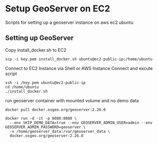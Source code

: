 # Setup GeoServer on EC2
Scripts for setting up a geoserver instance on aws ec2 ubuntu


## Setting up GeoServer
Copy install_docker.sh to EC2
```
scp -i key.pem install_docker.sh ubuntu@ec2-public-ip:/home/ubuntu
```
Connect to EC2 Instance via Shell or AWS Instance Connect and excute script
```
ssh -i /key.pem ubuntu@ec2-public-ip
cd /home/ubuntu
./install_docker.sh
```

run geoserver container with mounted volume and no demo data
```
docker pull docker.osgeo.org/geoserver:2.26.0

docker run -d -it -p 8080:8080 \
  --env SKIP_DEMO_DATA=true --env GEOSERVER_ADMIN_USER=admin --env GEOSERVER_ADMIN_PASSWORD=geoserver \
  -v /home/geoserver_data:/var/geoserver_data \
  docker.osgeo.org/geoserver:2.26.0

```
